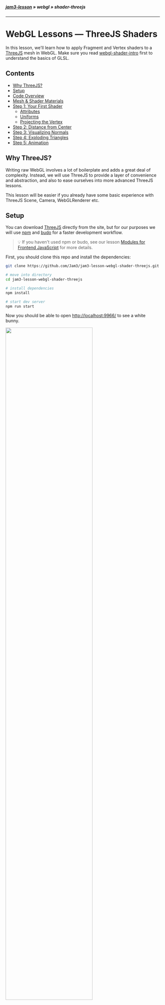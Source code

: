 ##### [jam3-lesson](https://github.com/Jam3/jam3-lesson) » webgl » shader-threejs

---

# WebGL Lessons — ThreeJS Shaders

In this lesson, we'll learn how to apply Fragment and Vertex shaders to a [ThreeJS](http://threejs.org/) mesh in WebGL. Make sure you read [webgl-shader-intro](https://github.com/Jam3/jam3-lesson-webgl-shader-intro) first to understand the basics of GLSL.

## Contents

- [Why ThreeJS?](#why-threejs)
- [Setup](#setup)
- [Code Overview](#code-overview)
- [Mesh & Shader Materials](#mesh--shader-materials)
- [Step 1: Your First Shader](#step-1--your-first-shader)
  - [Attributes](#attributes)
  - [Uniforms](#uniforms)
  - [Projecting the Vertex](#projecting-the-vertex)
- [Step 2: Distance from Center](#step-2--distance-from-center)
- [Step 3: Visualizing Normals](#step-3--visualizing-normals)
- [Step 4: Exploding Triangles](#step-4--exploding-triangles)
- [Step 5: Animation](#step-5--animation)

## Why ThreeJS?

Writing raw WebGL involves a lot of boilerplate and adds a great deal of complexity. Instead, we will use ThreeJS to provide a layer of convenience and abstraction, and also to ease ourselves into more advanced ThreeJS lessons.

This lesson will be easier if you already have some basic experience with ThreeJS Scene, Camera, WebGLRenderer etc.

## Setup

You can download [ThreeJS](http://threejs.org/) directly from the site, but for our purposes we will use [npm](https://www.npmjs.com/) and [budo](https://github.com/mattdesl/budo/) for a faster development workflow.

> :bulb: If you haven't used npm or budo, see our lesson [Modules for Frontend JavaScript](https://github.com/Jam3/jam3-lesson-module-basics) for more details.

First, you should clone this repo and install the dependencies:

```sh
git clone https://github.com/Jam3/jam3-lesson-webgl-shader-threejs.git

# move into directory
cd jam3-lesson-webgl-shader-threejs

# install dependencies
npm install

# start dev server
npm run start
```

Now you should be able to open [http://localhost:9966/](http://localhost:9966/) to see a white bunny.

<img src="images/1.png" width="75%" />

This project uses Babel through [babelify](https://github.com/babel/babelify) (a browserify transform). It also uses [brfs](https://github.com/substack/brfs), which can statically inline files like shaders.

## Code Overview

The code is split into a few different files:

- **[`./lib/index.js`](./lib/index.js)**  
This holds the "guts" of our demo, creating our application, geometry, mesh, and render loop. Since it is the root file, we use this to ensure the `THREE` global can be accessed from other files:  
```js
global.THREE = reqiure('three');
```
- **[`./lib/createApp.js`](./lib/createApp.js)**  
This boilerplate creates a basic ThreeJS application using a helper module, [orbit-controls](https://github.com/Jam3/orbit-controls), for 3D camera movement.

  You can review the code in this file, but it won't be essential to this lesson.

- **[`./lib/createBunnyGeometry.js`](./lib/createBunnyGeometry.js)**  
This helper method creates a ThreeJS geometry from a *mesh primitive*, in this case a 3D bunny.

  For the purpose of this lesson, you can skip over this file.
- **[`./lib/shader.frag`](./lib/shader.frag)**  
This is the fragment shader which you will be editing in this lesson.

- **[`./lib/shader.vert`](./lib/shader.vert)**  
This is the fragment shader which you will be editing in this lesson.

- **[`./lib/reference/`](./lib/reference/)**  
Here you can find some shader references for each step in this lesson.

## Mesh & Shader Materials

In ThreeJS, a `Mesh` is the basic building block for rendering 3D shapes. It is made up of a `Geometry` (often re-used for memory) and a `Material`. For example, this code adds a red cube to the scene:

```js
const geometry = new THREE.BoxGeometry(1, 1, 1);
const material = new THREE.MeshBasicMaterial({ color: 'red' });
const mesh = new THREE.Mesh(geometry, material);
scene.add(mesh);
```

In our [./lib/index.js](./lib/index.js), we have some similar code that sets up a 3D bunny geometry:

```js
// Get a nicely prepared geometry
const geometry = createBunnyGeometry({ flat: true });
```

Next, we create a material for the bunny.

We use a `RawShaderMaterial`, which is a special type of material that accepts `vertexShader` and `fragmentShader` strings. We are using [brfs](https://github.com/substack/brfs), a source transform, so that we can keep our shaders as separate files and inline them at bundle-time.

```js
const path = require('path');
const fs = require('fs');

// Create our vertex/fragment shaders
const material = new THREE.RawShaderMaterial({
  vertexShader: fs.readFileSync(path.join(__dirname, 'shader.vert'), 'utf8'),
  fragmentShader: fs.readFileSync(path.join(__dirname, 'shader.frag'), 'utf8')
});
```

> :bulb: Later, you may wish to explore [glslify](https://github.com/stackgl/glslify) instead of `brfs`.

Our bunny mesh is then created the same was as our box:

```js
// Setup our mesh
const mesh = new THREE.Mesh(geometry, material);
scene.add(mesh);
```

### Step 1: Your First Shader

<sup>Reference: [shader.vert](./lib/shader.vert), [shader.frag](./lib/shader.frag)</sup>

<img src="images/1.png" width="75%" />

The initial shader provided with this repo just renders the 3D mesh with a flat white material. It's a good idea to always start with a basic shader before you dive into other effects.

#### Vertex Shader

The vertex shader at [`./lib/shader.vert`](./lib/shader.vert) looks like this:

```glsl
attribute vec3 position;

uniform mat4 projectionMatrix;
uniform mat4 modelViewMatrix;

void main () {
  gl_Position = projectionMatrix * modelViewMatrix * vec4(position, 1.0);
}
```

Fragment and vertex shaders reqiure a `main()` function — it gets called by WebGL for each vertex (or fragment) in our mesh.

This vertex shader introduces two new concepts: **attributes** and **uniforms**.

##### Attributes

A vertex shader runs on each *vertex* in a geometry. A vertex can contain various *attributes*, such as Position (XYZ), UV coordinates (XY), Normal (XYZ), etc. The attributes are set up in JavaScript, and end up as read-only inputs to our vertex shader.

For example, the triangle below has 3 *vertices*, each vertex has one *attribute* that holds the XYZ position. For this triangle, the vertex shader would be executed 3 times by the GPU.

<img src="images/triangle.png" width="50%" />

Our bunny vertex shader only has one attribute for the vertex position.

```glsl
attribute vec3 position;
```

##### Uniforms

Vertex and fragment shaders can also have *uniforms*, which is a constant value across all triangles (or fragments) in a render call. This value, set from JavaScript, is read-only in the vertex and fragment shaders.

For example, we could use a `uniform` to define a constant RGB color for our mesh.

ThreeJS provides a few built-in uniforms for shaders, such as the following 4x4 matrices, as `mat4` data types:

- `projectionMatrix` — used to convert 3D world units into 2D screen-space.
- `viewMatrix` — an inverse of our `PerspectiveCamera`'s world matrix
- `modelMatrix` — the model-space matrix of our `Mesh`
- `modelViewMatrix` — a combination of the view and model matrix

> :bulb: If you aren't familiar with matrices, don't fret! We plan to cover the basics of vector math in a later lesson.

If you use one of these, you will need to define it like so:

```glsl
uniform mat4 projectionMatrix;
uniform mat4 modelViewMatrix;
```

#### Projecting The Vertex

The role of the vertex shader is to turn our 3D data (e.g. position) into features that WebGL's rasterizer can use to fill our shapes on a 2D screen. This is known as "projecting" 3D world coordinates into 2D screen-space coordinates.

To do this, we use the following pattern:

```glsl
gl_Position = projectionMatrix * modelViewMatrix * vec4(position, 1.0);
```

> :bulb: It's not yet necessary to understand why `1.0` is used as the `w` component in position. If you are curious, you can read more [here](http://www.tomdalling.com/blog/modern-opengl/explaining-homogenous-coordinates-and-projective-geometry/).

The above could also be written a little differently, by specifying `vec4` for the attribute (WebGL will expand vectors with `w=1.0` by default) and multiplying each matrix independently.

```glsl
attribute vec4 position;

uniform mat4 projectionMatrix;
uniform mat4 modelMatrix;
uniform mat4 viewMatrix;

void main () {
  gl_Position = projectionMatrix * viewMatrix * modelMatrix * position;
}
```

#### Fragment Shader

If you open up [`./lib/shader.frag`](./lib/shader.frag), you'll see the fragment shader:

```glsl
precision highp float;

void main () {
  gl_FragColor = vec4(1.0);
}
```

The first line, with `precision`, defines the floating point precision the GPU should use by default for all floats. When using `RawShaderMaterial`, you will need to specify this at the top of your fragment shaders. You can use `lowp`, `mediump`, or `highp`, but typically `highp` is recommended.

> :bulb: The default precision for vertex shaders is `highp`, so we didn't need to define it earlier.

Then, we have `gl_FragColor`, which is a builtin write-only `vec4` for the output color. You should always write all 4 channels to this in your fragment shader. In our case, we are using pure white: `(1.0, 1.0, 1.0, 1.0)`. This is similar to [ShaderToy's](http://shadertoy.com/) `fragColor` variable.

## Step 2: Distance from Center

<sup>Reference: [shader2.vert](./lib/reference/shader2.vert), [shader2.frag](./lib/reference/shader2.frag)</sup>

<img src="images/2.png" width="75%" />

Next, we'll apply a radial gradient to our mesh by coloring each pixel based on its XYZ distance from world center, `(0, 0, 0)`.

You can edit your `shader.vert` and `shader.frag` to see the new changes locally.

### Vertex Shader

In this step, our vertex shader looks like this:

```glsl
attribute vec4 position;

uniform mat4 projectionMatrix;
uniform mat4 modelViewMatrix;

varying float distFromCenter;

void main () {
  distFromCenter = length(position.xyz);
  gl_Position = projectionMatrix * modelViewMatrix * position;
}
```

This shader introduces a new concept: **varyings**. This is a write-only value that will get passed down the pipeline to the fragment shader. Here, we take the magnitude of the `position` vector, i.e. compute its distance from origin `vec3(0.0)`.

> :bulb: You can also use the `distance` built-in, like so:
```glsl
distFromCenter = distance(position.xyz, vec3(0.0));
```

### Fragment Shader

```glsl
precision highp float;

varying float distFromCenter;
void main () {
  gl_FragColor = vec4(vec3(distFromCenter), 1.0);
}
```

In a fragment shader, varyings are read-only. They are inputs from the vertex shader. Their values are interpolated between vertices, so if you have a `0.0` float coming from one vertex, and `1.0` coming from another, each fragment will end up with some values in-between.

In our case, the fragment RGB color is set to the `distFromCenter`, which gives us values that are black near the world origin, and more white as the vertices move away from this point.


## Step 3: Visualizing Normals

<sup>Reference: [shader3.vert](./lib/reference/shader3.vert), [shader3.frag](./lib/reference/shader3.frag)</sup>

<img src="images/3.png" width="75%" />

In this step, we visualize the *normals* of the mesh. This is a new attribute, already specified in `createBunnyGeometry.js`, that defines the way each triangle points away from the center. Normals are often used in surface lighting and other effects.

A normal is a unit vector, which means its components are normalized to the range -1.0 to 1.0.

### Vertex Shader

```glsl
attribute vec4 position;
attribute vec3 normal;

uniform mat4 projectionMatrix;
uniform mat4 modelViewMatrix;

varying vec3 vNormal;

void main () {
  vNormal = normal;
  gl_Position = projectionMatrix * modelViewMatrix * position;
}
```

In this shader, we include a new attribute, `normal`, and pass it along to the fragment shader with the `vNormal` varying.

### Fragment Shader

```glsl
precision highp float;

varying vec3 vNormal;

void main () {
  gl_FragColor = vec4(vNormal, 1.0);
}
```

Here, we simply render the passed `vNormal` for each fragment. It ends up looking nice, even though some values will be clamped because they are less than 0.0.

> :bulb: The geometry in `index.js` is created with `{ flat: true }`, which means the normals should be separated. You can try toggling that to see how it looks with combined (smooth) normals.

## Step 4: Exploding Triangles

<sup>Reference: [shader4.vert](./lib/reference/shader4.vert), [shader4.frag](./lib/reference/shader4.frag)</sup>

<img src="images/4.png" width="75%" />

Now, let's push each triangle along its face normal to create an explosion effect! :fire:

### Vertex Shader

```glsl
attribute vec4 position;
attribute vec3 normal;

uniform mat4 projectionMatrix;
uniform mat4 modelViewMatrix;

varying vec3 vNormal;

void main () {
  vNormal = normal;

  vec4 offset = position;
  float dist = 0.25;
  offset.xyz += normal * dist;
  gl_Position = projectionMatrix * modelViewMatrix * offset;
}
```

In this shader, we offset each vertex position by a vector. In this case, we use the `normal` to know which direction the position should be offset, and a `dist` scalar to determine how far away the triangles should be pushed.

We can leave the fragment shader unchanged.

## Step 5: Animation

<sup>Reference: [shader5.vert](./lib/reference/shader5.vert), [shader5.frag](./lib/reference/shader5.frag)</sup>

<img src="images/5.png" width="75%" />

Lastly, we'll animate the explosion by adding a uniform to the shader material.

This needs to be set up from JavaScript, so make sure our `index.js` defines a `uniforms` option in the material:

```js
// Create our vertex/fragment shaders
const material = new THREE.RawShaderMaterial({
  vertexShader: fs.readFileSync(path.join(__dirname, 'shader.vert'), 'utf8'),
  fragmentShader: fs.readFileSync(path.join(__dirname, 'shader.frag'), 'utf8'),
  uniforms: {
    time: { type: 'f', value: 0 }
  }
});
```

Above, we define a `time` uniform (which will be accessed by that name in the shader), give it a float type (ThreeJS uses `'f'` — see [here](https://github.com/mrdoob/three.js/wiki/Uniforms-types) for others), and provide a default value.

Then, our render loop increments the value every frame, and changes the `value` field of our `time` uniform.

```js
// Time since beginning
let time = 0;

// Start our render loop
createLoop((dt) => {
  // update time
  time += dt / 1000;

  // set value
  material.uniforms.time.value = time;

  // render
  ...
}).start();
```

### Vertex Shader

```glsl
attribute vec4 position;
attribute vec3 normal;

uniform mat4 projectionMatrix;
uniform mat4 modelViewMatrix;

uniform float time;

varying vec3 vNormal;

void main () {
  vNormal = normal;

  vec4 offset = position;

  // Animate between 0 and 1
  // sin(x) returns a value in [-1...1] range
  float dist = sin(time) * 0.5 + 0.5;

  offset.xyz += normal * dist;
  gl_Position = projectionMatrix * modelViewMatrix * offset;
}
```

In this shader, we first define our uniform before our main function. Since it's a uniform, it will be the same value for all vertices in that render call.

```glsl
uniform float time;
```

We can use the built-in `sin()` function (equivalent to `Math.sin` in JavaScript), which gives us back a value from -1.0 to 1.0. Then we normalize it into 0 to 1 range, so that our mesh is always exploding outward:

```glsl
float dist = sin(time) * 0.5 + 0.5;
```

Voilà! We have an exploding bunny! :rabbit:

## Next Steps

Stay tuned for future lessons on ThreeJS shaders, BufferGeometry, custom attributes, and more!